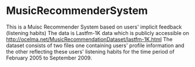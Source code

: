 # MusicRecommenderSystem
This is a Muisc Recommender System based on users' implicit feedback (listening habits)
The data is Lastfm-1K data which is publicly accessible on http://ocelma.net/MusicRecommendationDataset/lastfm-1K.html 
The dataset consists of two files one containing users' profile information and the other reflecting these users' listening habits for the time period of February 2005 to September 2009.
